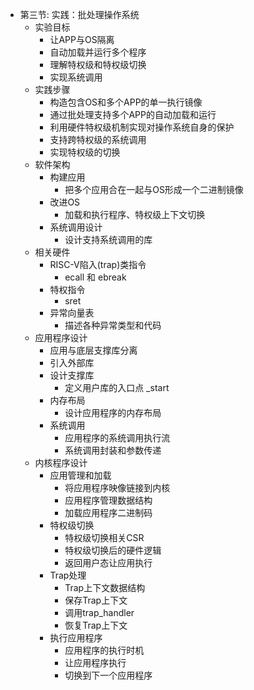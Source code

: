 - 第三节: 实践：批处理操作系统
  - 实验目标
    - 让APP与OS隔离
    - 自动加载并运行多个程序
    - 理解特权级和特权级切换
    - 实现系统调用
  - 实践步骤
    - 构造包含OS和多个APP的单一执行镜像
    - 通过批处理支持多个APP的自动加载和运行
    - 利用硬件特权级机制实现对操作系统自身的保护
    - 支持跨特权级的系统调用
    - 实现特权级的切换
  - 软件架构
    - 构建应用
      - 把多个应用合在一起与OS形成一个二进制镜像
    - 改进OS
      - 加载和执行程序、特权级上下文切换
    - 系统调用设计
      - 设计支持系统调用的库
  - 相关硬件
    - RISC-V陷入(trap)类指令
      - ecall 和 ebreak
    - 特权指令
      - sret
    - 异常向量表
      - 描述各种异常类型和代码
  - 应用程序设计
    - 应用与底层支撑库分离
    - 引入外部库
    - 设计支撑库
      - 定义用户库的入口点 _start
    - 内存布局
      - 设计应用程序的内存布局
    - 系统调用
      - 应用程序的系统调用执行流
      - 系统调用封装和参数传递
  - 内核程序设计
    - 应用管理和加载
      - 将应用程序映像链接到内核
      - 应用程序管理数据结构
      - 加载应用程序二进制码
    - 特权级切换
      - 特权级切换相关CSR
      - 特权级切换后的硬件逻辑
      - 返回用户态让应用执行
    - Trap处理
      - Trap上下文数据结构
      - 保存Trap上下文
      - 调用trap_handler
      - 恢复Trap上下文
    - 执行应用程序
      - 应用程序的执行时机
      - 让应用程序执行
      - 切换到下一个应用程序

